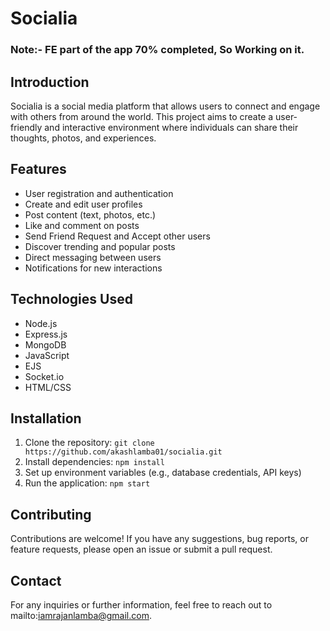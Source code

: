 # Socialia
### Note:- FE part of the app 70% completed, So Working on it. 

## Introduction

Socialia is a social media platform that allows users to connect and engage with others from around the world. This project aims to create a user-friendly and interactive environment where individuals can share their thoughts, photos, and experiences.

## Features

- User registration and authentication
- Create and edit user profiles
- Post content (text, photos, etc.)
- Like and comment on posts
- Send Friend Request and Accept other users
- Discover trending and popular posts
- Direct messaging between users
- Notifications for new interactions

## Technologies Used

- Node.js
- Express.js
- MongoDB
- JavaScript
- EJS
- Socket.io
- HTML/CSS

## Installation

1. Clone the repository: `git clone https://github.com/akashlamba01/socialia.git`
2. Install dependencies: `npm install`
3. Set up environment variables (e.g., database credentials, API keys)
4. Run the application: `npm start`

## Contributing

Contributions are welcome! If you have any suggestions, bug reports, or feature requests, please open an issue or submit a pull request.

## Contact

For any inquiries or further information, feel free to reach out to mailto:iamrajanlamba@gmail.com.

